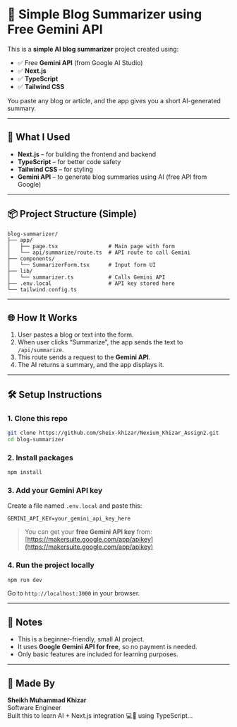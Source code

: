 # 🧠 Simple Blog Summarizer using Free Gemini API

This is a **simple AI blog summarizer** project created using:

- ✅ Free **Gemini API** (from Google AI Studio)
- ✅ **Next.js**
- ✅ **TypeScript**
- ✅ **Tailwind CSS**

You paste any blog or article, and the app gives you a short AI-generated summary.

---

## 🔧 What I Used

- **Next.js** – for building the frontend and backend
- **TypeScript** – for better code safety
- **Tailwind CSS** – for styling
- **Gemini API** – to generate blog summaries using AI (free API from Google)

---

## 📦 Project Structure (Simple)

```
blog-summarizer/
├── app/
│   ├── page.tsx                # Main page with form
│   └── api/summarize/route.ts  # API route to call Gemini
├── components/
│   └── SummarizerForm.tsx      # Input form UI
├── lib/
│   └── summarizer.ts           # Calls Gemini API
├── .env.local                  # API key stored here
└── tailwind.config.ts
```

---

## 🌐 How It Works

1. User pastes a blog or text into the form.
2. When user clicks “Summarize”, the app sends the text to `/api/summarize`.
3. This route sends a request to the **Gemini API**.
4. The AI returns a summary, and the app displays it.

---

## 🛠️ Setup Instructions

### 1. Clone this repo

```bash
git clone https://github.com/sheix-khizar/Nexium_Khizar_Assign2.git
cd blog-summarizer
```

### 2. Install packages

```bash
npm install
```

### 3. Add your Gemini API key

Create a file named `.env.local` and paste this:

```env
GEMINI_API_KEY=your_gemini_api_key_here
```

> You can get your **free Gemini API key** from:  
> [https://makersuite.google.com/app/apikey](https://makersuite.google.com/app/apikey)

### 4. Run the project locally

```bash
npm run dev
```

Go to `http://localhost:3000` in your browser.

---


## 📌 Notes

- This is a beginner-friendly, small AI project.
- It uses **Google Gemini API for free**, so no payment is needed.
- Only basic features are included for learning purposes.

---

## 🙌 Made By

**Sheikh Muhammad Khizar**  
Software Engineer  
Built this to learn AI + Next.js integration 💻🤖 using TypeScript...
